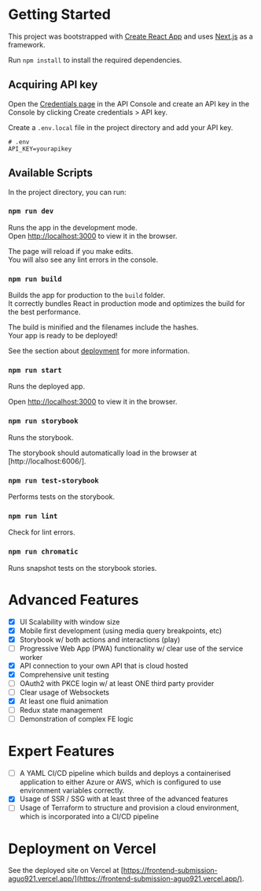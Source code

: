 # Getting Started

This project was bootstrapped with [Create React App](https://github.com/facebook/create-react-app) and uses [Next.js](https://nextjs.org/) as a framework.

Run `npm install` to install the required dependencies.

## Acquiring API key

Open the [Credentials page](https://console.developers.google.com/apis/credentials) in the API Console and create an API key in the Console by clicking Create credentials  > API key.

Create a `.env.local` file in the project directory and add your API key.

```
# .env
API_KEY=yourapikey
```

## Available Scripts

In the project directory, you can run:

### `npm run dev`

Runs the app in the development mode.\
Open [http://localhost:3000](http://localhost:3000) to view it in the browser.

The page will reload if you make edits.\
You will also see any lint errors in the console.

### `npm run build`

Builds the app for production to the `build` folder.\
It correctly bundles React in production mode and optimizes the build for the best performance.

The build is minified and the filenames include the hashes.\
Your app is ready to be deployed!

See the section about [deployment](https://facebook.github.io/create-react-app/docs/deployment) for more information.

### `npm run start`

Runs the deployed app.

Open [http://localhost:3000](http://localhost:3000) to view it in the browser.

### `npm run storybook`

Runs the storybook.

The storybook should automatically load in the browser at [http://localhost:6006/].

### `npm run test-storybook`

Performs tests on the storybook.

### `npm run lint`

Check for lint errors.

### `npm run chromatic`

Runs snapshot tests on the storybook stories.

# Advanced Features
- [x] UI Scalability with window size
- [x] Mobile first development (using media query breakpoints, etc)
- [x] Storybook w/ both actions and interactions (play)
- [ ] Progressive Web App (PWA) functionality w/ clear use of the service worker
- [x] API connection to your own API that is cloud hosted
- [x] Comprehensive unit testing
- [ ] OAuth2 with PKCE login w/ at least ONE third party provider
- [ ] Clear usage of Websockets
- [x] At least one fluid animation
- [ ] Redux state management
- [ ] Demonstration of complex FE logic

# Expert Features
- [ ] A YAML CI/CD pipeline which builds and deploys a containerised application to either Azure or AWS, which is configured to use environment variables correctly.
- [x] Usage of SSR / SSG with at least three of the advanced features
- [ ] Usage of Terraform to structure and provision a cloud environment, which is incorporated into a CI/CD pipeline

# Deployment on Vercel

See the deployed site on Vercel at [https://frontend-submission-aguo921.vercel.app/](https://frontend-submission-aguo921.vercel.app/).